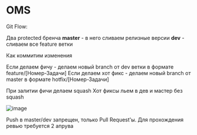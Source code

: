 # OMS

Git Flow:

Два protected бренча
**master** - в него сливаем релизные версии
**dev** - сливаем все feature ветки

Как коммитим изменения

Если делаем фичу - делаем новый branch от dev ветки в формате feature/[Номер-Задачи]
Если делаем хот фикс - делаем новый branch от master в формате hotfix/[Номер-Задачи]

При залитии фичи делаем squash
Хот фиксы льем в дев и мастер без squash
 
![image](https://user-images.githubusercontent.com/24751213/200927331-1be39a59-73b6-44ea-8a25-b3b4bb191d37.png)

Push в master/dev запрещен, только Pull Request'ы. Для прохождения ревью требуется 2 апрува
